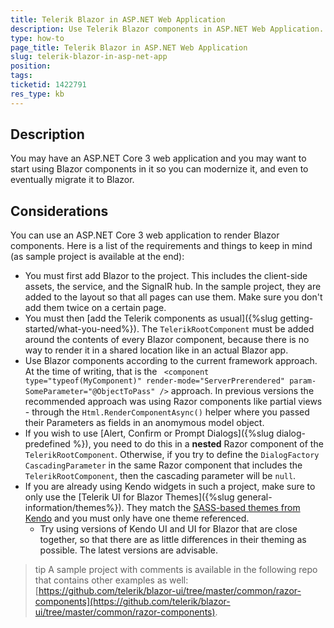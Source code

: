 ```yaml
---
title: Telerik Blazor in ASP.NET Web Application
description: Use Telerik Blazor components in ASP.NET Web Application.
type: how-to
page_title: Telerik Blazor in ASP.NET Web Application
slug: telerik-blazor-in-asp-net-app
position: 
tags: 
ticketid: 1422791
res_type: kb
---
```



## Description
You may have an ASP.NET Core 3 web application and you may want to start using Blazor components in it so you can modernize it, and even to eventually migrate it to Blazor.

## Considerations
You can use an ASP.NET Core 3 web application to render Blazor components. Here is a list of the requirements and things to keep in mind (as sample project is available at the end):

* You must first add Blazor to the project. This includes the client-side assets, the service, and the SignalR hub. In the sample project, they are added to the layout so that all pages can use them. Make sure you don't add them twice on a certain page.
* You must then [add the Telerik components as usual]({%slug getting-started/what-you-need%}). The `TelerikRootComponent` must be added around the contents of every Blazor component, because there is no way to render it in a shared location like in an actual Blazor app.
* Use Blazor components according to the current framework approach. At the time of writing, that is the ` <component type="typeof(MyComponent)" render-mode="ServerPrerendered" param-SomeParameter="@ObjectToPass" />` approach. In previous versions the recommended approach was using Razor components like partial views - through the `Html.RenderComponentAsync()` helper where you passed their Parameters as fields in an anomymous model object.
* If you wish to use [Alert, Confirm or Prompt Dialogs]({%slug dialog-predefined %}), you need to do this in a **nested** Razor component of the `TelerikRootComponent`. Otherwise, if you try to define the `DialogFactory` `CascadingParameter` in the same Razor component that includes the `TelerikRootComponent`, then the cascading parameter will be `null`.
* If you are already using Kendo widgets in such a project, make sure to only use the [Telerik UI for Blazor Themes]({%slug general-information/themes%}). They match the [SASS-based themes from Kendo](https://docs.telerik.com/kendo-ui/styles-and-layout/sass-themes) and you must only have one theme referenced.
    * Try using versions of Kendo UI and UI for Blazor that are close together, so that there are as little differences in their theming as possible. The latest versions are advisable.

>tip A sample project with comments is available in the following repo that contains other examples as well: [https://github.com/telerik/blazor-ui/tree/master/common/razor-components](https://github.com/telerik/blazor-ui/tree/master/common/razor-components).

